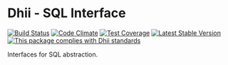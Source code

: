 # Dhii - SQL Interface

[![Build Status](https://travis-ci.org/dhii/sql-interface.svg?branch=master)](https://travis-ci.org/dhii/sql-interface)
[![Code Climate](https://codeclimate.com/github/dhii/sql-interface/badges/gpa.svg)](https://codeclimate.com/github/dhii/sql-interface)
[![Test Coverage](https://codeclimate.com/github/dhii/sql-interface/badges/coverage.svg)](https://codeclimate.com/github/dhii/sql-interface/coverage)
[![Latest Stable Version](https://poser.pugx.org/dhii/sql-interface/version)](https://packagist.org/packages/dhii/sql-interface)
[![This package complies with Dhii standards](https://img.shields.io/badge/Dhii-Compliant-green.svg?style=flat-square)][Dhii]

Interfaces for SQL abstraction.

[Dhii]: https://github.com/Dhii/dhii
